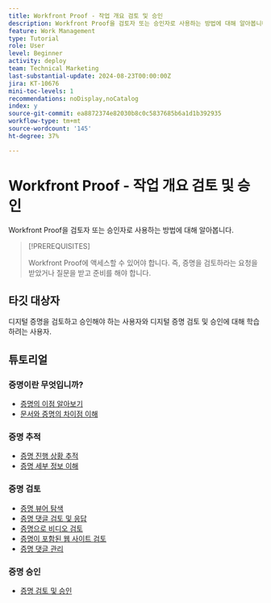 ```yaml
---
title: Workfront Proof - 작업 개요 검토 및 승인
description: Workfront Proof을 검토자 또는 승인자로 사용하는 방법에 대해 알아봅니다.
feature: Work Management
type: Tutorial
role: User
level: Beginner
activity: deploy
team: Technical Marketing
last-substantial-update: 2024-08-23T00:00:00Z
jira: KT-10676
mini-toc-levels: 1
recommendations: noDisplay,noCatalog
index: y
source-git-commit: ea8872374e82030b8c0c5837685b6a1d1b392935
workflow-type: tm+mt
source-wordcount: '145'
ht-degree: 37%

---
```



# Workfront Proof - 작업 개요 검토 및 승인

Workfront Proof을 검토자 또는 승인자로 사용하는 방법에 대해 알아봅니다.

>[!PREREQUISITES]
>
>Workfront Proof에 액세스할 수 있어야 합니다. 즉, 증명을 검토하라는 요청을 받았거나 질문을 받고 준비를 해야 합니다.


## 타깃 대상자

디지털 증명을 검토하고 승인해야 하는 사용자와 디지털 증명 검토 및 승인에 대해 학습하려는 사용자.

## 튜토리얼

### 증명이란 무엇입니까?

* [증명의 이점 알아보기](/help/workfront-proof/benefits-of-proofing-in-workfront.md)
* [문서와 증명의 차이점 이해](/help/workfront-proof/document-vs-proof.md)


### 증명 추적

* [증명 진행 상황 추적](/help/workfront-proof/review-and-approve-work/track-proof-progress.md)
* [증명 세부 정보 이해](/help/workfront-proof/review-and-approve-work/proof-details-overview.md)


### 증명 검토

* [증명 뷰어 탐색](/help/workfront-proof/review-and-approve-work/navigate-the-proof-viewer.md)
* [증명 댓글 검토 및 응답](/help/workfront-proof/review-and-approve-work/review-and-respond-to-proof-comments.md)
* [증명으로 비디오 검토](/help/workfront-proof/review-and-approve-work/review-a-video-with-proof.md)
* [증명이 포함된 웹 사이트 검토](/help/workfront-proof/review-and-approve-work/review-a-website-with-proof.md)
* [증명 댓글 관리](/help/workfront-proof/review-and-approve-work/manage-proof-comments.md)



### 증명 승인

* [증명 검토 및 승인](/help/workfront-proof/review-and-approve-work/review-and-approve-a-proof.md)

